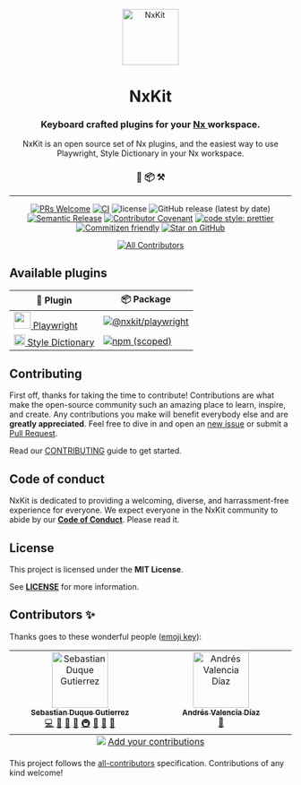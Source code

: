 <p align="center">
  <a href="https://github.com/nxkit">
    <img alt="NxKit" src="https://github.com/nxkit.png" width="100" />
  </a>
</p>
<h1 align="center">
  NxKit
</h1>

<h3 align="center">
  Keyboard crafted plugins for your <a href="https://nx.dev">
    Nx
  </a> workspace.
</h3>
<p align="center">
  NxKit is an open source set of Nx plugins, and the easiest way to use Playwright, Style Dictionary in your Nx workspace.
</p>

<h3 align="center">
 🔌 📦 ⚒️
</h3>

---

<div align="center" style="text-align: center;">

[![PRs Welcome](https://img.shields.io/badge/PRs-welcome-brightgreen.svg?style=flat-square)](https://makeapullrequest.com)
[![CI](https://img.shields.io/github/actions/workflow/status/nxkit/nxkit/ci.yml?label=CI&style=flat-square)](https://github.com/nxkit/nxkit/actions/workflows/ci.yml)
![license](https://img.shields.io/github/license/nxkit/nxkit?style=flat-square)
![GitHub release (latest by date)](https://img.shields.io/github/v/release/nxkit/nxkit?style=flat-square)
[![Semantic Release](https://img.shields.io/badge/%20%20%F0%9F%93%A6%F0%9F%9A%80-semantic--release-e10079.svg?style=flat-square)]()
[![Contributor Covenant](https://img.shields.io/badge/Contributor%20Covenant-2.1-4baaaa.svg?style=flat-square)](CODE_OF_CONDUCT.md)
[![code style: prettier](https://img.shields.io/badge/code_style-prettier-ff69b4.svg?style=flat-square)](https://github.com/prettier/prettier)
[![Commitizen friendly](https://img.shields.io/badge/commitizen-friendly-brightgreen.svg?style=flat-square)](http://commitizen.github.io/cz-cli/)
[![Star on GitHub](https://img.shields.io/github/stars/nxkit/nxkit.svg?style=social)](https://github.com/nxkit/nxkit/stargazers)

<!-- prettier-ignore-start -->
<!-- ALL-CONTRIBUTORS-BADGE:START - Do not remove or modify this section -->
[![All Contributors](https://img.shields.io/badge/all_contributors-2-orange.svg?style=flat-square)](#contributors-)
<!-- ALL-CONTRIBUTORS-BADGE:END -->
<!-- prettier-ignore-end -->

</div>

## Available plugins

| 🔌 Plugin                                                                                                                                                                        | 📦 Package                                                                                                                                                               |
| -------------------------------------------------------------------------------------------------------------------------------------------------------------------------------- | ------------------------------------------------------------------------------------------------------------------------------------------------------------------------ |
| <a href="https://github.com/nxkit/nxkit/tree/main/packages/playwright"><img src="https://playwright.dev/img/playwright-logo.svg" width="30"> Playwright</a>                      | [![@nxkit/playwright](https://img.shields.io/npm/v/@nxkit/playwright?label=%40nxkit%2Fplaywright&logo=nx)](https://www.npmjs.com/package/@nxkit/playwright)              |
| <a href="https://github.com/nxkit/nxkit/tree/main/packages/style-dictionary"><img src="https://amzn.github.io/style-dictionary/assets/logo.png" width="20"> Style Dictionary</a> | [![npm (scoped)](https://img.shields.io/npm/v/@nxkit/style-dictionary?label=%40nxkit%2Fstyle-dictionary&logo=nx)](https://www.npmjs.com/package/@nxkit/style-dictionary) |

## Contributing

First off, thanks for taking the time to contribute! Contributions are what make the open-source community such an amazing place to learn, inspire, and create. Any contributions you make will benefit everybody else and are **greatly appreciated**. Feel free to dive in and open an [new issue](https://github.com/nxkit/nxkit/issues/new/choose) or submit a [Pull Request](https://github.com/nxkit/nxkit/compare?expand=1).

Read our [CONTRIBUTING](CONTRIBUTING.md) guide to get started.

## Code of conduct

NxKit is dedicated to providing a welcoming, diverse, and harrassment-free experience for everyone. We expect everyone in the NxKit community to abide by our [**Code of Conduct**](CODE_OF_CONDUCT.md). Please read it.

## License

This project is licensed under the **MIT License**.

See [**LICENSE**](LICENSE) for more information.

## Contributors ✨

Thanks goes to these wonderful people ([emoji key](https://allcontributors.org/docs/en/emoji-key)):

<!-- ALL-CONTRIBUTORS-LIST:START - Do not remove or modify this section -->
<!-- prettier-ignore-start -->
<!-- markdownlint-disable -->
<table>
  <tbody>
    <tr>
      <td align="center" valign="top" width="14.28%"><a href="https://sebastiandg.com/"><img src="https://avatars.githubusercontent.com/u/13395979?v=4?s=100" width="100px;" alt="Sebastian Duque Gutierrez"/><br /><sub><b>Sebastian Duque Gutierrez</b></sub></a><br /><a href="https://github.com/nxkit/nxkit/commits?author=sebastiandg7" title="Code">💻</a> <a href="#tool-sebastiandg7" title="Tools">🔧</a> <a href="https://github.com/nxkit/nxkit/pulls?q=is%3Apr+reviewed-by%3Asebastiandg7" title="Reviewed Pull Requests">👀</a> <a href="#ideas-sebastiandg7" title="Ideas, Planning, & Feedback">🤔</a> <a href="#infra-sebastiandg7" title="Infrastructure (Hosting, Build-Tools, etc)">🚇</a> <a href="#maintenance-sebastiandg7" title="Maintenance">🚧</a> <a href="#projectManagement-sebastiandg7" title="Project Management">📆</a> <a href="https://github.com/nxkit/nxkit/commits?author=sebastiandg7" title="Documentation">📖</a></td>
      <td align="center" valign="top" width="14.28%"><a href="https://cv-portfolio-angular.vercel.app/home"><img src="https://avatars.githubusercontent.com/u/21989106?v=4?s=100" width="100px;" alt="Andrés Valencia Díaz "/><br /><sub><b>Andrés Valencia Díaz </b></sub></a><br /><a href="#userTesting-AndresVD21" title="User Testing">📓</a></td>
    </tr>
  </tbody>
  <tfoot>
    <tr>
      <td align="center" size="13px" colspan="7">
        <img src="https://raw.githubusercontent.com/all-contributors/all-contributors-cli/1b8533af435da9854653492b1327a23a4dbd0a10/assets/logo-small.svg">
          <a href="https://all-contributors.js.org/docs/en/bot/usage">Add your contributions</a>
        </img>
      </td>
    </tr>
  </tfoot>
</table>

<!-- markdownlint-restore -->
<!-- prettier-ignore-end -->

<!-- ALL-CONTRIBUTORS-LIST:END -->

This project follows the [all-contributors](https://github.com/all-contributors/all-contributors) specification. Contributions of any kind welcome!
